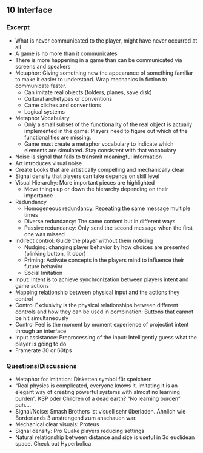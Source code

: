 ## 10 Interface

### Excerpt

* What is never communicated to the player, might have never occurred at all
* A game is no more than it communicates
* There is more happening in a game than can be communicated via screens and speakers
* Metaphor: Giving something new the appearance of something familiar to make it easier to understand. Wrap mechanics in fiction to communicate faster.
    * Can imitate real objects (folders, planes, save disk)
    * Cultural archetypes or conventions
    * Came cliches and conventions
    * Logical systems
* Metaphor Vocabulary
    * Only a small subset of the functionality of the real object is actually implemented in the game: Players need to figure out which of the functionalities are missing.
    * Game must create a metaphor vocabulary to indicate which elements are simulated. Stay consistent with that vocabulary
* Noise is signal that fails to transmit meaningful information
* Art introduces visual noise
* Create Looks that are artistically compelling and mechanically clear
* Signal density that players can take depends on skill level
* Visual Hierarchy: More important pieces are highlighted
    * Move things up or down the hierarchy depending on their importance
* Redundancy
    * Homogeneous redundancy: Repeating the same message multiple times
    * Diverse redundancy: The same content but in different ways
    * Passive redundancy: Only send  the second message when the first one was missed
* Indirect control: Guide the player without them noticing
    * Nudging: changing player behavior by how choices are presented (blinking button, lit door)
    * Priming: Activate concepts in the players mind to influence their future behavior
    * Social Imitation
* Input: Intent is to achieve synchronization between players intent and game actions
* Mapping relationship between physical input and the actions they control
* Control Exclusivity is the physical relationships between different controls and how they can be used in combination: Buttons that cannot be hit simultaneously
* Control Feel is the moment by moment experience of projectint intent through an interface
* Input assistance: Preprocessing of the input: Intelligently guess what the player is going to do
* Framerate 30 or 60fps

### Questions/Discussions

* Metaphor for imitation: Disketten symbol für speichern
* “Real physics is complicated, everyone knows it. imitating it is an elegant way of creating powerful  systems with almost no learning burden”. KSP oder Children of a dead earth? “No learning burden” puh….
* Signal/Noise: Smash Brothers ist visuell sehr überladen. Ähnlich wie Borderlands 3 anstrengend zum anschauen war.
* Mechanical clear visuals: Proteus
* Signal density: Pro Quake players reducing settings
* Natural relationship between distance and size is useful in 3d euclidean space. Check out Hyperbolica
